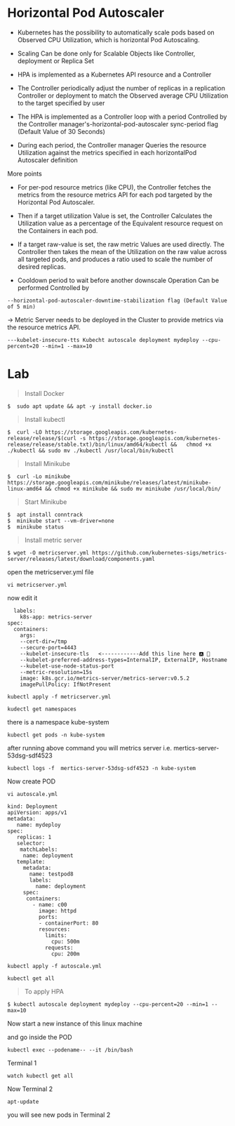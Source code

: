 # Horizontal Pod Autoscaler

- Kubernetes has the possibility to automatically scale pods based on Observed CPU Utilization, which is horizontal Pod Autoscaling.

- Scaling Can be done only for Scalable Objects like Controller, deployment or Replica Set

- HPA is implemented as a Kubernetes API resource and a Controller

- The Controller periodically adjust the number of replicas in a replication Controller or deployment to match the Observed average CPU Utilization to the target specified by user

- The HPA is implemented as a Controller loop with a period Controlled by the Controller manager's-horizontal-pod-autoscaler sync-period flag (Default Value of 30 Seconds)

- During each period, the Controller manager Queries the resource Utilization against the metrics specified in each horizontalPod Autoscaler definition


More points

- For per-pod resource metrics (like CPU), the Controller fetches the metrics from the resource metrics API for each pod targeted by the Horizontal Pod Autoscaler.

-  Then if a target utilization Value is set, the Controller Calculates the Utilization value as a percentage of the Equivalent resource request on the Containers in each pod. 

- If a target raw-value is set, the raw metric Values are used directly. The Controller then takes the mean of the Utilization on the raw value across all targeted pods, and produces a ratio used to scale the number of desired replicas. 

- Cooldown period to wait before another downscale Operation Can be performed Controlled by 

```
--horizontal-pod-autoscaler-downtime-stabilization flag (Default Value of 5 min) 
```

→ Metric Server needs to be deployed in the Cluster to provide metrics via the resource metrics API. 

```
---kubelet-insecure-tts Kubecht autoscale deployment mydeploy --cpu-percent=20 --min=1 --max=10
```


# Lab
> Install Docker
```
$  sudo apt update && apt -y install docker.io
```

> Install kubectl
```
$  curl -LO https://storage.googleapis.com/kubernetes-release/release/$(curl -s https://storage.googleapis.com/kubernetes-release/release/stable.txt)/bin/linux/amd64/kubectl &&   chmod +x ./kubectl && sudo mv ./kubectl /usr/local/bin/kubectl
```

> Install Minikube
```
$  curl -Lo minikube https://storage.googleapis.com/minikube/releases/latest/minikube-linux-amd64 && chmod +x minikube && sudo mv minikube /usr/local/bin/
```

> Start Minikube
```
$  apt install conntrack
$  minikube start --vm-driver=none
$  minikube status
```

> Install metric server

```
$ wget -O metricserver.yml https://github.com/kubernetes-sigs/metrics-server/releases/latest/download/components.yaml
```

open the metricserver.yml file

```
vi metricserver.yml
```

now edit it

```
  labels: 
    k8s-app: metrics-server 
spec: 
  containers: 
    args: 
    --cert-dir=/tmp 
    --secure-port=4443 
    --kubelet-insecure-tls   <------------Add this line here 🅰️ 🥇 
    --kubelet-preferred-address-types=InternalIP, ExternalIP, Hostname 
    --kubelet-use-node-status-port 
    --metric-resolution=15s 
    image: k8s.gcr.io/metrics-server/metrics-server:v0.5.2 
    imagePullPolicy: IfNotPresent
```

```
kubectl apply -f metricserver.yml
```

```
kudectl get namespaces
```

there is a namespace kube-system

```
kubectl get pods -n kube-system
```

after running above command you will metrics server i.e. mertics-server-53dsg-sdf4523

```
kubectl logs -f  mertics-server-53dsg-sdf4523 -n kube-system
```
Now create POD


```
vi autoscale.yml
```

```
kind: Deployment
apiVersion: apps/v1
metadata:
   name: mydeploy
spec:
   replicas: 1
   selector:
    matchLabels:
     name: deployment
   template:
     metadata:
       name: testpod8
       labels:
         name: deployment
     spec:
      containers:
        - name: c00
          image: httpd
          ports:
          - containerPort: 80
          resources:
            limits:
              cpu: 500m
            requests:
              cpu: 200m
```

```
kubectl apply -f autoscale.yml
```

```
kubectl get all
```

> To apply HPA 

```
$ kubectl autoscale deployment mydeploy --cpu-percent=20 --min=1 --max=10
```

Now start a new instance of this linux machine

and go inside the POD

```
kubectl exec --podename-- --it /bin/bash
```

Terminal 1

```
watch kubectl get all 
```
 

Now Terminal 2

```
apt-update
```

you will see new pods in Terminal 2
